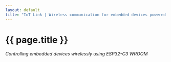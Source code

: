 ```yaml
---
layout: default
title: "IoT Link | Wireless communication for embedded devices powered by bitBoard"
---
```


{{ page.title }}
================

<i>Controlling embedded devices wirelessly using ESP32-C3 WROOM</i>
